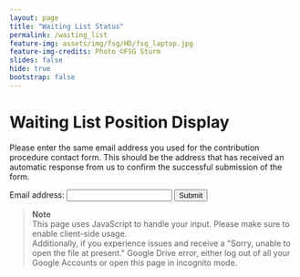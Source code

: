 ```yaml
---
layout: page
title: "Waiting List Status"
permalink: /waiting_list
feature-img: assets/img/fsg/HD/fsg_laptop.jpg
feature-img-credits: Photo ©FSG Sturm
slides: false
hide: true
bootstrap: false
---
```

<style>
    iframe{
        border-style: none;
        width: 100%;
    }
</style>

<h1>Waiting List Position Display</h1>

Please enter the same email address you used for the contribution procedure contact form.
This should be the address that has received an automatic response from us to confirm the successful submission of the form.

<form id="waiting_list_form">
    <label for="email">Email address:</label>
    <input id="email" type="email" name="email" required/>
    <input type="submit" />
</form>

> **Note**
> <br>
> This page uses JavaScript to handle your input. Please make sure to enable client-side usage.<br>
> Additionally, if you experience issues and receive a "Sorry, unable to open the file at present." Google Drive error, either log out of all your Google Accounts or open this page in incognito mode.
<h3 id="loading_text" style="display:none;">Loading...</h3>
<div id="waiting_list_container" style="display:none;">
  <h3>Your waiting list position is in the following range: </h3><iframe id="waiting_list_position"></iframe>
</div>
<script>
document.forms[0].onsubmit = function(event){
    event.preventDefault();
    // Hiide position container
    document.getElementById("waiting_list_container").style.display = "none";
    // Show loading text
    document.getElementById("loading_text").style.display = "block";
    var team_email = document.getElementById("email").value;
    var  url = "https://script.google.com/macros/s/AKfycbzXJ_Y-oeg4-j-N0OqnziNfwolcht42pKblNiUwXFuAhWDuA6Q/exec" + "?email=" + team_email;
    // Set iframe target to HTML waiting position web app response
    document.getElementById("waiting_list_position").src = url;
    document.getElementById("waiting_list_position").onload = function() {
        // Hide loading text
        document.getElementById("loading_text").style.display = "none";
        // Unhide position container
        document.getElementById("waiting_list_container").style.display = "block";
    };
};
</script>
